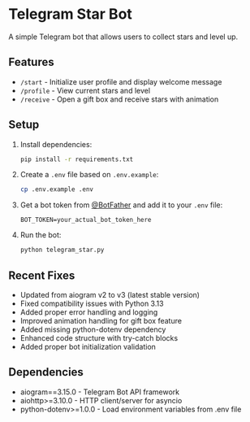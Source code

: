 # Telegram Star Bot

A simple Telegram bot that allows users to collect stars and level up.

## Features

- `/start` - Initialize user profile and display welcome message
- `/profile` - View current stars and level
- `/receive` - Open a gift box and receive stars with animation

## Setup

1. Install dependencies:
   ```bash
   pip install -r requirements.txt
   ```

2. Create a `.env` file based on `.env.example`:
   ```bash
   cp .env.example .env
   ```

3. Get a bot token from [@BotFather](https://t.me/BotFather) and add it to your `.env` file:
   ```
   BOT_TOKEN=your_actual_bot_token_here
   ```

4. Run the bot:
   ```bash
   python telegram_star.py
   ```

## Recent Fixes

- Updated from aiogram v2 to v3 (latest stable version)
- Fixed compatibility issues with Python 3.13
- Added proper error handling and logging
- Improved animation handling for gift box feature
- Added missing python-dotenv dependency
- Enhanced code structure with try-catch blocks
- Added proper bot initialization validation

## Dependencies

- aiogram==3.15.0 - Telegram Bot API framework
- aiohttp>=3.10.0 - HTTP client/server for asyncio
- python-dotenv>=1.0.0 - Load environment variables from .env file